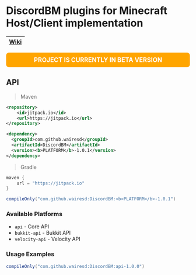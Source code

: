 # DiscordBM plugins for Minecraft Host/Client implementation

| [Wiki](https://1wairesd.github.io/1wairesdIndustriesWiki/docs/DiscordBM/dscordbm-main) |
|------------------------------------------------------------------------------------------|

<div style="background-color:#FFA500; color:white; padding:10px; border-radius:8px; text-align:center; font-weight:bold; font-size:1.2em;">
PROJECT IS CURRENTLY IN BETA VERSION
</div>

## API

> Maven
```xml
<repository>
    <id>jitpack.io</id>
    <url>https://jitpack.io</url>
</repository>
```
```xml
<dependency>
  <groupId>com.github.wairesd</groupId>
  <artifactId>DiscordBM</artifactId>
  <version><b>PLATFORM</b>-1.0.1</version>
</dependency>
```
> Gradle
```groovy
maven {
    url = "https://jitpack.io"
}
```
```groovy
compileOnly("com.github.wairesd:DiscordBM:<b>PLATFORM</b>-1.0.1")
```

### Available Platforms
- `api` - Core API
- `bukkit-api` - Bukkit API
- `velocity-api` - Velocity API

### Usage Examples
```groovy
compileOnly("com.github.wairesd:DiscordBM:api-1.0.0")
```
